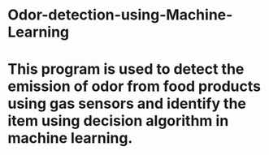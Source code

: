 # Odor-detection-using-Machine-Learning
# This program is used to detect the emission of odor from food products using gas sensors and identify the item using decision algorithm in machine learning.

